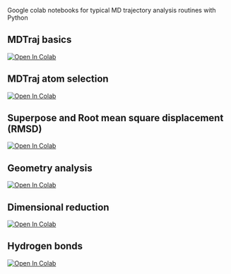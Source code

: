 Google colab notebooks for typical MD trajectory analysis routines with Python

## MDTraj basics
[![Open In Colab](https://colab.research.google.com/assets/colab-badge.svg)](https://colab.research.google.com/github/matsunagalab/md_analysis/blob/main/mdtraj_basics.ipynb)

## MDTraj atom selection
[![Open In Colab](https://colab.research.google.com/assets/colab-badge.svg)](https://colab.research.google.com/github/matsunagalab/md_analysis/blob/main/mdtraj_atomselection.ipynb)

## Superpose and Root mean square displacement (RMSD)
[![Open In Colab](https://colab.research.google.com/assets/colab-badge.svg)](https://colab.research.google.com/github/matsunagalab/md_analysis/blob/main/md_rmsd.ipynb)

## Geometry analysis
[![Open In Colab](https://colab.research.google.com/assets/colab-badge.svg)](https://colab.research.google.com/github/matsunagalab/md_analysis/blob/main/md_distancemap.ipynb)

## Dimensional reduction
[![Open In Colab](https://colab.research.google.com/assets/colab-badge.svg)](https://colab.research.google.com/github/matsunagalab/md_analysis/blob/main/md_dimensionalreduction.ipynb)

## Hydrogen bonds
[![Open In Colab](https://colab.research.google.com/assets/colab-badge.svg)](https://colab.research.google.com/github/matsunagalab/md_analysis/blob/main/md_hbonds.ipynb)
